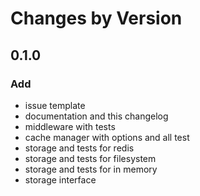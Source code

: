 Changes by Version
==================

## 0.1.0
### Add
- issue template
- documentation and this changelog
- middleware with tests
- cache manager with options and all test
- storage and tests for redis
- storage and tests for filesystem
- storage and tests for in memory
- storage interface